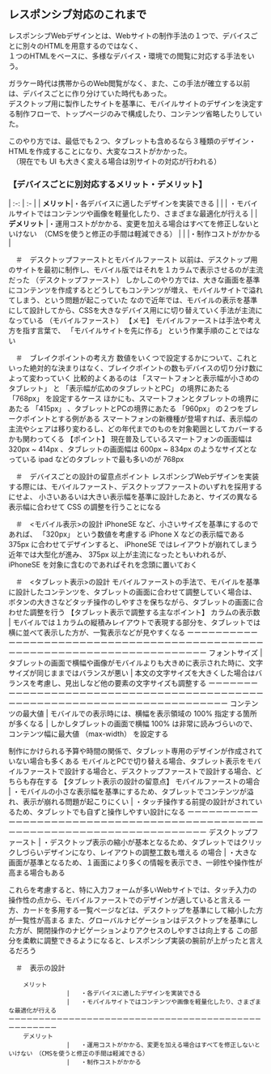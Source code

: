 

## レスポンシブ対応のこれまで 
レスポンシブWebデザインとは、Webサイトの制作手法の１つで、デバイスごとに別々のHTMLを用意するのではなく、  
１つのHTMLをベースに、多様なデバイス・環境での閲覧に対応する手法をいう。  

ガラケー時代は携帯からのWeb閲覧がなく、また、この手法が確立する以前は、デバイスごとに作り分けていた時代もあった。  
デスクトップ用に製作したサイトを基準に、モバイルサイトのデザインを決定する制作フローで、トップページのみで構成したり、コンテンツ省略したりしていた。  

このやり方では、最低でも２つ、タブレットも含めるなら３種類のデザイン・HTMLを作成することになり、大変なコストがかかった。  
　（現在でも UI も大きく変える場合は別サイトの対応が行われる）  
### 【デバイスごとに別対応するメリット・デメリット】
| :-: | :- |
| **メリット**|・各デバイスに適したデザインを実装できる |
| | ・モバイルサイトではコンテンツや画像を軽量化したり、さまざまな最適化が行える |
| **デメリット** |・運用コストがかかる、変更を加える場合はすべてを修正しないといけない　（CMSを使うと修正の手間は軽減できる）  |
| |・制作コストがかかる |


　＃　デスクトップファーストとモバイルファースト 
以前は、デスクトップ用のサイトを最初に制作し、モバイル版ではそれを１カラムで表示させるのが主流だった （デスクトップファースト）
しかしこのやり方では、大きな画面を基準にコンテンツを作成するとどうしてもコンテンツが増え、モバイルサイトで溢れてしまう、という問題が起こっていた 
なので近年では、モバイルの表示を基準にして設計してから、CSSを大きなデバイス用にに切り替えていく手法が主流になっている （モバイルファースト）
	【メモ】
	モバイルファーストは手法や考え方を指す言葉で、 「モバイルサイトを先に作る」 という作業手順のことではない

　＃　ブレイクポイントの考え方 
数値をいくつで設定するかについて、これといった絶対的な決まりはなく、ブレイクポイントの数もデバイスの切り分け数によって変わっていく 
比較的よくあるのは 「スマートフォンと表示幅が小さめのタブレット」 と 「表示幅が広めのタブレットとPC」 の境界にあたる 「768px」 を設定するケース
ほかにも、スマートフォンとタブレットの境界にあたる 「415px」 、タブレットとPCの境界にあたる 「960px」 の２つをブレークポイントとする例がある
スマートフォンの新機種が登場すれば、表示幅の主流やシェアは移り変わるし、どの年代までのものを対象範囲としてカバーするかも関わってくる 
	【ポイント】
	現在普及しているスマートフォンの画面幅は 320px ~ 414px 、タブレットの画面幅は 600px ~ 834px のようなサイズとなっている
	 ipad などのタブレットで最も多いのが 768px

　＃　デバイスごとの設計の留意点ポイント 
レスポンシブWebデザインを実装する際には、モバイルファースト、デスクトップファーストのいずれを採用するにせよ、
小さいあるいは大きい表示幅を基準に設計したあと、サイズの異なる表示幅に合わせて CSS の調整を行うことになる

　＃　<モバイル表示>の設計 
 iPhoneSE など、小さいサイズを基準にするのであれば、 「320px」 という数値を考慮する
 iPhone X などの表示幅である 375px に合わせてデザインすると、 iPhoneSE ではレイアウトが崩れてしまう
近年では大型化が進み、 375px 以上が主流になったともいわれるが、 iPhoneSE を対象に含むのであればそれを念頭に置いておく

　＃　<タブレット表示>の設計 
モバイルファーストの手法で、モバイルを基準に設計したコンテンツを、タブレットの画面に合わせて調整していく場合は、 
ボタンの大きさなどタッチ操作のしやすさを保ちながら、タブレットの画面に合わせた調整を行う 
	【タブレット表示で調整する主なポイント】
	カラムの表示数		|	モバイルでは１カラムの縦積みレイアウトで表現する部分を、タブレットでは横に並べて表示した方が、一覧表示などが見やすくなる
	ーーーーーーーーーーーーーーーーーーーーーーーーーーーーーーーーーーーーーーーーーーーーーーーーーーーーーーーーーーーーーーーーーーーーーーーーーー
	フォントサイズ		|	タブレットの画面で横幅や画像がモバイルよりも大きめに表示された時に、文字サイズが同じままではバランスが悪い
						|	本文の文字サイズを大きくした場合はバランスを考慮し、見出しなど他の要素の文字サイズも調整する
	ーーーーーーーーーーーーーーーーーーーーーーーーーーーーーーーーーーーーーーーーーーーーーーーーーーーーーーーーーーーーーーーーーーーーーーーーーー
	コンテンツの最大値		|	モバイルでの表示時には、横幅を表示領域の 100% 指定する箇所が多くなる
						|	しかしタブレットの画面で横幅 100% は非常に読みづらいので、コンテンツ幅に最大値 （max-width） を設定する

制作にかけられる予算や時間の関係で、タブレット専用のデザインが作成されていない場合も多くある 
モバイルとPCで切り替える場合、タブレット表示をモバイルファーストで設計する場合と、デスクトップファーストで設計する場合、どちらも存在する
	【タブレット表示の設計の留意点】
	モバイルファーストの場合	|	・モバイルの小さな表示幅を基準にするため、タブレットでコンテンツが溢れ、表示が崩れる問題が起こりにくい
							|	・タッチ操作する前提の設計がされているため、タブレットでも自ずと操作しやすい設計になる
	ーーーーーーーーーーーーーーーーーーーーーーーーーーーーーーーーーーーーーーーーーーーーーーーーーーーーーーーーーーーーーーーーーーーーーーーーーー
	デスクトップファースト		|	・デスクトップ表示の縮小が基本となるため、タブレットではクリックしづらいデザインになり、レイアウトの調整工数も増える
	の場合					|	・大きな画面が基準となるため、１画面により多くの情報を表示でき、一卵性や操作性が高まる場合もある

これらを考慮すると、特に入力フォームが多いWebサイトでは、タッチ入力の操作性の点から、モバイルファーストでのデザインが適していると言える
一方、カードを多用する一覧ページなどは、デスクトップを基準にして縮小した方が一覧性が高まる 
また、グローバルナビゲーションはデスクトップを基準にした方が、開閉操作のナビゲーションよりアクセスのしやすさは向上する 
この部分を柔軟に調整できるようになると、レスポンシブ実装の腕前が上がったと言えるだろう 

　＃　<PC>表示の設計
 
 		メリット
					|	・各デバイスに適したデザインを実装できる
					|	・モバイルサイトではコンテンツや画像を軽量化したり、さまざまな最適化が行える
	ーーーーーーーーーーーーーーーーーーーーーーーーーーーーーーーーーーーーーーーーーーーーーーーーーー
		デメリット
					|	・運用コストがかかる、変更を加える場合はすべてを修正しないといけない　（CMSを使うと修正の手間は軽減できる）
					|	・制作コストがかかる


